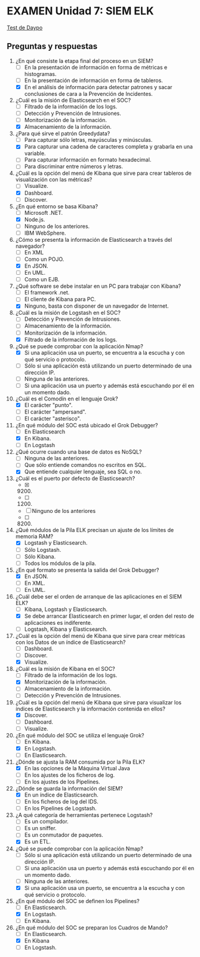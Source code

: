 # EXAMEN Unidad 7: SIEM ELK

[Test de Daypo](https://www.daypo.com/ic-07.html)

## Preguntas y respuestas

1. ¿En qué consiste la etapa final del proceso en un SIEM?
	- [ ] En la presentación de información en forma de métricas e histogramas.
	- [ ] En la presentación de información en forma de tableros.
	- [x] En el análisis de información para detectar patrones y sacar conclusiones de cara a la Prevención de Incidentes.

2. ¿Cuál es la misión de Elasticsearch en el SOC?
	- [ ] Filtrado de la información de los logs.
	- [ ] Detección y Prevención de Intrusiones.
	- [ ] Monitorización de la información.
	- [x] Almacenamiento de la información.

3. ¿Para qué sirve el patrón Greedydata?
	- [ ] Para capturar sólo letras, mayúsculas y minúsculas.
	- [x] Para capturar una cadena de caracteres completa y grabarla en una variable.
	- [ ] Para capturar información en formato hexadecimal.
	- [ ] Para discriminar entre números y letras.

4. ¿Cuál es la opción del menú de Kibana que sirve para crear tableros de visualización con las métricas?
	- [ ] Visualize.
	- [x] Dashboard.
	- [ ] Discover.

5. ¿En qué entorno se basa Kibana?
	- [ ] Microsoft .NET.
	- [x] Node.js.
	- [ ] Ninguno de los anteriores.
	- [ ] IBM WebSphere.

6. ¿Cómo se presenta la información de Elasticsearch a través del navegador?
	- [ ] En XML
	- [ ] Como un POJO.
	- [x] En JSON.
	- [ ] En UML.
	- [ ] Como un EJB.

7. ¿Qué software se debe instalar en un PC para trabajar con Kibana?
	- [ ] El framework .net.
	- [ ] El cliente de Kibana para PC.
	- [x] Ninguno, basta con disponer de un navegador de Internet.

8. ¿Cuál es la misión de Logstash en el SOC?
	- [ ] Detección y Prevención de Intrusiones.
	- [ ] Almacenamiento de la información.
	- [ ] Monitorización de la información.
	- [x] Filtrado de la información de los logs.

9. ¿Qué se puede comprobar con la aplicación Nmap?
	- [x] Si una aplicación usa un puerto, se encuentra a la escucha y con qué servicio o protocolo.
	- [ ] Sólo si una aplicación está utilizando un puerto determinado de una dirección IP.
	- [ ] Ninguna de las anteriores.
	- [ ] Si una aplicación usa un puerto y además está escuchando por él en un momento dado.

10. ¿Cuál es el Comodín en el lenguaje Grok?
	- [x] El carácter "punto".
	- [ ] El carácter "ampersand".
	- [ ] El carácter "asterisco".

11. ¿En qué módulo del SOC está ubicado el Grok Debugger?
	- [ ] En Elasticsearch
	- [x] En Kibana.
	- [ ] En Logstash

12. ¿Qué ocurre cuando una base de datos es NoSQL?
	- [ ] Ninguna de las anteriores.
	- [ ] Que sólo entiende comandos no escritos en SQL.
	- [x] Que entiende cualquier lenguaje, sea SQL o no.

13. ¿Cuál es el puerto por defecto de Elasticsearch?
	- [x] 9200.
	- [ ] 1200.
	- [ ] Ninguno de los anteriores
	- [ ] 8200.

14. ¿Qué módulos de la Pila ELK precisan un ajuste de los límites de memoria RAM?
	- [x] Logstash y Elasticsearch.
	- [ ] Sólo Logstash.
	- [ ] Sólo Kibana.
	- [ ] Todos los módulos de la pila.

15. ¿En qué formato se presenta la salida del Grok Debugger?
	- [x] En JSON.
	- [ ] En XML.
	- [ ] En UML.

16. ¿Cuál debe ser el orden de arranque de las aplicaciones en el SIEM ELK?
	- [ ] Kibana, Logstash y Elasticsearch.
	- [x] Se debe arrancar Elasticsearch en primer lugar, el orden del resto de aplicaciones es indiferente.
	- [ ] Logstash, Kibana y Elasticsearch.

17. ¿Cuál es la opción del menú de Kibana que sirve para crear métricas con los Datos de un índice de Elasticsearch?
	- [ ] Dashboard.
	- [ ] Discover.
	- [x] Visualize.

18. ¿Cuál es la misión de Kibana en el SOC?
	- [ ] Filtrado de la información de los logs.
	- [x] Monitorización de la información.
	- [ ] Almacenamiento de la información.
	- [ ] Detección y Prevención de Intrusiones.

19. ¿Cuál es la opción del menú de Kibana que sirve para visualizar los índices de Elasticsearch y la información contenida en ellos?
	- [x] Discover.
	- [ ] Dashboard.
	- [ ] Visualize.

20. ¿En qué módulo del SOC se utiliza el lenguaje Grok?	
	- [ ] En Kibana.
	- [x] En Logstash.
	- [ ] En Elasticsearch.

21. ¿Dónde se ajusta la RAM consumida por la Pila ELK?
	- [x] En las opciones de la Máquina Virtual Java
	- [ ] En los ajustes de los ficheros de log.
	- [ ] En los ajustes de los Pipelines.

22. ¿Dónde se guarda la información del SIEM?
	- [x] En un índice de Elasticsearch.
	- [ ] En los ficheros de log del IDS.
	- [ ] En los Pipelines de Logstash.

23. ¿A qué categoría de herramientas pertenece Logstash?
	- [ ] Es un compilador.
	- [ ] Es un sniffer.
	- [ ] Es un conmutador de paquetes.
	- [x] Es un ETL.

24. ¿Qué se puede comprobar con la aplicación Nmap?
	- [ ] Sólo si una aplicación está utilizando un puerto determinado de una dirección IP.
	- [ ] Si una aplicación usa un puerto y además está escuchando por él en un momento dado.
	- [ ] Ninguna de las anteriores.
	- [x] Si una aplicación usa un puerto, se encuentra a la escucha y con qué servicio o protocolo.

25. ¿En qué módulo del SOC se definen los Pipelines?
	- [ ] En Elasticsearch.
	- [x] En Logstash.
	- [ ] En Kibana.

26. ¿En qué módulo del SOC se preparan los Cuadros de Mando?
	- [ ] En Elasticsearch.
	- [x] En Kibana
	- [ ] En Logstash.
